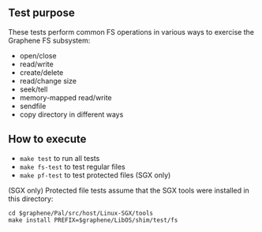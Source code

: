 Test purpose
------------

These tests perform common FS operations in various ways to exercise the Graphene FS subsystem:

- open/close
- read/write
- create/delete
- read/change size
- seek/tell
- memory-mapped read/write
- sendfile
- copy directory in different ways

How to execute
--------------

- `make test` to run all tests
- `make fs-test` to test regular files
- `make pf-test` to test protected files (SGX only)

(SGX only) Protected file tests assume that the SGX tools were installed in this directory:

```
cd $graphene/Pal/src/host/Linux-SGX/tools
make install PREFIX=$graphene/LibOS/shim/test/fs
```
